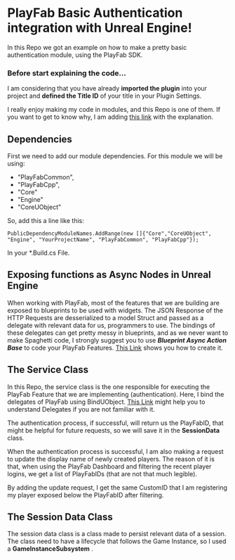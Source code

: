 # PlayFab Basic Authentication integration with Unreal Engine!

In this Repo we got an example on how to make a pretty basic authentication module, using the PlayFab SDK. 

### Before start explaining the code...
I am considering that you have already **imported the plugin** into your project and **defined the **Title ID**** of your title in your Plugin Settings. 

I really enjoy making my code in modules, and this Repo is one of them. If you want to get to know why, I am adding [this link](https://dev.epicgames.com/community/learning/tutorials/xJ/improving-code-structure-with-unreal-engine-s-c-modules) with the explanation.

## Dependencies
First we need to add our module dependencies. For this module we will be using:

 - "PlayFabCommon", 
 - "PlayFabCpp",
 -  "Core"
 - "Engine" 
 - "CoreUObject"

So, add this  a line like this:

    PublicDependencyModuleNames.AddRange(new []{"Core","CoreUObject", "Engine", "YourProjectName", "PlayFabCommon", "PlayFabCpp"});
   In your *.Build.cs File. 

## Exposing functions as Async Nodes in Unreal Engine 
When working with PlayFab, most of the features that we are building are exposed to blueprints to be used with widgets.
The JSON Response of the HTTP Requests are desserialized to a model Struct and passed as a delegate with relevant data for us, programmers to use. 
The bindings of these delegates can get pretty messy in blueprints, and as we never want to make Spaghetti code, I strongly suggest you to use ***Blueprint Async Action Base*** to code your PlayFab Features. [This Link](https://nerivec.github.io/old-ue4-wiki/pages/creating-asynchronous-blueprint-nodes.html) shows you how to create it. 

## The Service Class 

In this Repo, the service class is the one responsible for executing the PlayFab Feature that we are implementing (authentication). 
Here, I bind the delegates of PlayFab using BindUObject. [This Link](https://benui.ca/unreal/delegates-advanced/) might help you to understand Delegates if you are not familiar with it.

The authentication process, if successful, will return us the PlayFabID, that might be helpful for future requests, so we will save it in the **SessionData** class. 

When the authentication process is successful, I am also making a request to update the display name of newly created players. The reason of it is that, when using the PlayFab Dashboard and filtering the recent player logins, we get a list of PlayFabIDs (that are not that much legible).

 By adding the update request, I get the same CustomID that I am registering my player exposed below the PlayFabID after filtering. 

## The Session Data Class 
The session data class is a class made to persist relevant data of a session. The class need to have a lifecycle that follows the Game Instance, so I used a **GameInstanceSubsystem** .
